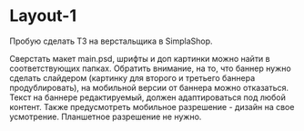 # Layout-1

Пробую сделать ТЗ на верстальщика в SimplaShop.

Сверстать макет main.psd, шрифты и доп картинки можно найти в соответствующих папках. Обратить внимание, на то, что баннер нужно сделать слайдером (картинку для второго и третьего баннера продублировать), на мобильной версии от баннера можно отказаться. Текст на баннере редактируемый, должен адаптироваться под любой контент. Также предусмотреть мобильное разрешение - дизайн на свое усмотрение. Планшетное разрешение не нужно.
